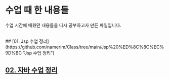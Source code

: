# 수업 때 한 내용들
수업 시간에 배웠던 내용들을 다시 공부하고자 만든 파일입니다.

<br>
## [01. Jsp 수업 정리](https://github.com/namerim/Class/tree/main/Jsp%20%ED%8C%8C%EC%9D%BC "Jsp 수업 정리")

<br>

## [02. 자바 수업 정리](https://github.com/namerim/Class/tree/main/%EC%9E%90%EB%B0%94%20%ED%8C%8C%EC%9D%BC "자바 수업 정리")
